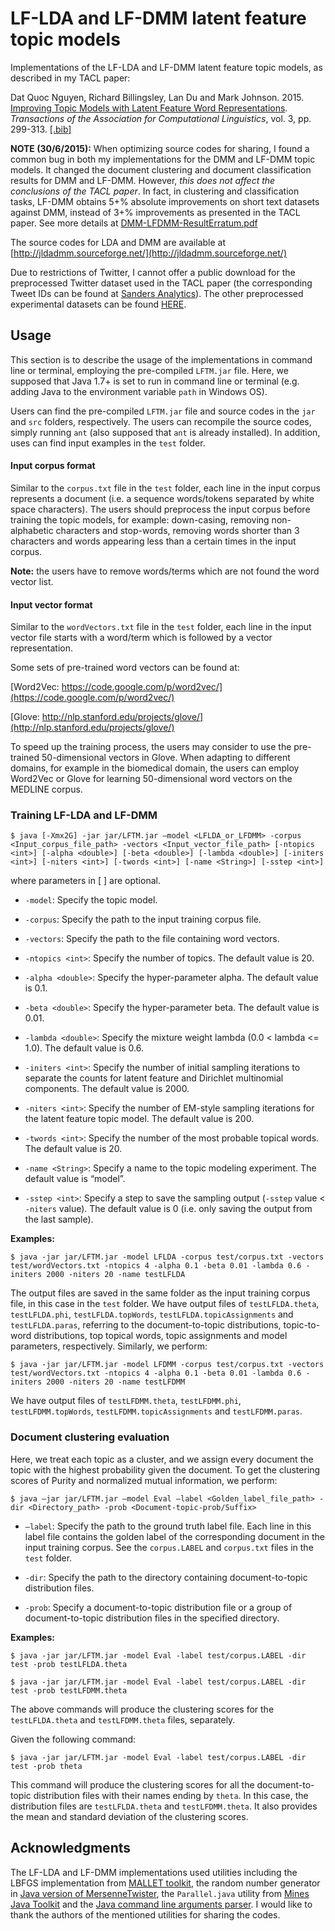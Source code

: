 # LF-LDA and LF-DMM latent feature topic models

Implementations of the LF-LDA and LF-DMM latent feature topic models, as described in my TACL paper:

Dat Quoc Nguyen, Richard Billingsley, Lan Du and Mark Johnson. 2015. [Improving Topic Models with Latent Feature Word Representations](https://tacl2013.cs.columbia.edu/ojs/index.php/tacl/article/view/582). <i>Transactions of the Association for Computational Linguistics</i>, vol. 3, pp. 299-313. [[.bib]](http://web.science.mq.edu.au/~dqnguyen/papers/TACL.bib)

<b>NOTE (30/6/2015):</b> When optimizing source codes for sharing, I found a common bug in both my implementations for the DMM and LF-DMM topic models. It changed the document clustering and document classification results for DMM and LF-DMM. However, <i>this does not affect the conclusions of the TACL paper</i>. In fact, in clustering and classification tasks, LF-DMM obtains 5+% absolute improvements on short text datasets against DMM, instead of 3+% improvements as presented in the TACL paper. See more details at [DMM-LFDMM-ResultErratum.pdf](http://web.science.mq.edu.au/~dqnguyen/papers/ResultErratum.pdf)

The source codes for LDA and DMM are available at  [http://jldadmm.sourceforge.net/](http://jldadmm.sourceforge.net/)

Due to restrictions of Twitter, I  cannot offer a public download for the preprocessed Twitter dataset used in the TACL paper (the corresponding Tweet IDs can be found at [Sanders Analytics](http://www.sananalytics.com/lab/twitter-sentiment/)). The other preprocessed experimental datasets can be found [HERE](http://web.science.mq.edu.au/~dqnguyen/papers/TACL-datasets.zip). 


## Usage

This section is to describe the usage of the implementations  in command line or terminal, employing the pre-compiled `LFTM.jar` file. Here, we supposed that Java 1.7+ is set to run in command line or terminal (e.g. adding Java to the environment variable `path` in Windows OS).

Users can find the pre-compiled `LFTM.jar` file and source codes in the `jar` and `src` folders, respectively. The users can recompile the source codes, simply running `ant` (also supposed that `ant` is already installed). In addition, uses can find input examples in the `test` folder.

#### Input corpus format

Similar to the `corpus.txt` file in the `test` folder, each line in the input corpus represents a document (i.e. a sequence words/tokens separated by white space characters). The users should preprocess the input corpus before training the topic models, for example: down-casing, removing non-alphabetic characters and stop-words, removing words shorter than 3 characters and words appearing less than a certain times in the input corpus.  

<b>Note:</b> the users have to remove words/terms which are not found the word vector list.

#### Input vector format

Similar to the `wordVectors.txt` file in the `test` folder, each line in the input vector file starts with a word/term which is followed by a vector representation.

Some sets of pre-trained word vectors can be found at:

[Word2Vec: https://code.google.com/p/word2vec/](https://code.google.com/p/word2vec/)

[Glove: http://nlp.stanford.edu/projects/glove/](http://nlp.stanford.edu/projects/glove/)

To speed up the training process, the users may consider to use the pre-trained 50-dimensional vectors in Glove. When adapting to different domains, for example in the biomedical domain, the users can employ Word2Vec or Glove for learning 50-dimensional word vectors on the MEDLINE corpus.

### Training LF-LDA and LF-DMM

`$ java [-Xmx2G] -jar jar/LFTM.jar –model <LFLDA_or_LFDMM> -corpus <Input_corpus_file_path> -vectors <Input_vector_file_path> [-ntopics <int>] [-alpha <double>] [-beta <double>] [-lambda <double>] [-initers <int>] [-niters <int>] [-twords <int>] [-name <String>] [-sstep <int>]`

where parameters in [ ] are optional.

* `-model`: Specify the topic model.

* `-corpus`: Specify the path to the input training corpus file.

* `-vectors`: Specify the path to the file containing word vectors.

* `-ntopics <int>`: Specify the number of topics. The default value is 20.

* `-alpha <double>`: Specify the hyper-parameter alpha. The default value is 0.1.

* `-beta <double>`: Specify the hyper-parameter beta. The default value is 0.01.

* `-lambda <double>`: Specify the mixture weight lambda (0.0 < lambda <= 1.0). The default value is 0.6.

* `-initers <int>`: Specify the number of initial sampling iterations to separate the counts for latent feature and Dirichlet multinomial components. The default value is 2000.

* `-niters <int>`: Specify the number of EM-style sampling iterations for the latent feature topic model. The default value is 200.

* `-twords <int>`: Specify the number of the most probable topical words. The default value is 20.

* `-name <String>`: Specify a name to the topic modeling experiment. The default value is “model”.

* `-sstep <int>`: Specify a step to save the sampling output (`-sstep` value < `-niters` value). The default value is 0 (i.e. only saving the output from the last sample).

<b>Examples:</b>

`$ java -jar jar/LFTM.jar -model LFLDA -corpus test/corpus.txt -vectors test/wordVectors.txt -ntopics 4 -alpha 0.1 -beta 0.01 -lambda 0.6 -initers 2000 -niters 20 -name testLFLDA`

The output files are saved in the same folder as the input training corpus file, in this case in the `test` folder. We have output files of `testLFLDA.theta`, `testLFLDA.phi`, `testLFLDA.topWords`, `testLFLDA.topicAssignments` and `testLFLDA.paras`,  referring to the document-to-topic distributions, topic-to-word distributions, top topical words, topic assignments and model parameters, respectively. Similarly, we perform:

`$ java -jar jar/LFTM.jar -model LFDMM -corpus test/corpus.txt -vectors test/wordVectors.txt -ntopics 4 -alpha 0.1 -beta 0.01 -lambda 0.6 -initers 2000 -niters 20 -name testLFDMM`

We have output files of `testLFDMM.theta`, `testLFDMM.phi`, `testLFDMM.topWords`, `testLFDMM.topicAssignments` and `testLFDMM.paras`.

### Document clustering evaluation

Here, we treat each topic as a cluster, and we assign every document the topic with the highest probability given the document. To get the  clustering scores of Purity and normalized mutual information, we perform:

`$ java –jar jar/LFTM.jar –model Eval –label <Golden_label_file_path> -dir <Directory_path> -prob <Document-topic-prob/Suffix>`

* `–label`: Specify the path to the ground truth label file. Each line in this label file contains the golden label of the corresponding document in the input training corpus. See the `corpus.LABEL` and `corpus.txt` files in the `test` folder.

* `-dir`: Specify the path to the directory containing document-to-topic distribution files.

* `-prob`: Specify a document-to-topic distribution file or a group of document-to-topic distribution files in the specified directory.

<b>Examples:</b>

`$ java -jar jar/LFTM.jar -model Eval -label test/corpus.LABEL -dir test -prob testLFLDA.theta`

`$ java -jar jar/LFTM.jar -model Eval -label test/corpus.LABEL -dir test -prob testLFDMM.theta`

The above commands will produce the clustering scores for the `testLFLDA.theta` and `testLFDMM.theta` files, separately.

Given the following command:

`$ java -jar jar/LFTM.jar -model Eval -label test/corpus.LABEL -dir test -prob theta`

This command will produce the clustering scores for all the document-to-topic distribution files with their names ending by  `theta`. In this case, the distribution files are `testLFLDA.theta` and `testLFDMM.theta`. It also provides the mean and standard deviation of the clustering scores.

## Acknowledgments

The LF-LDA and LF-DMM implementations used utilities including the LBFGS implementation from [MALLET toolkit](http://mallet.cs.umass.edu/), the random number generator in [Java version of MersenneTwister](http://cs.gmu.edu/~sean/research/), the `Parallel.java` utility from [Mines Java Toolkit](http://dhale.github.io/jtk/api/edu/mines/jtk/util/Parallel.html) and the [Java command line arguments parser](http://args4j.kohsuke.org/sample.html).  I would like to thank the authors of the mentioned utilities for sharing the codes.

